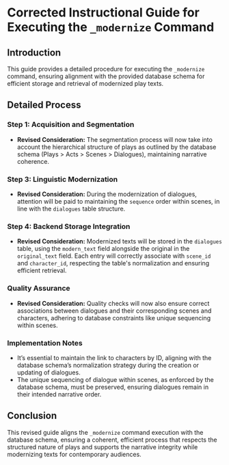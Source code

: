 
# Corrected Instructional Guide for Executing the `_modernize` Command

## Introduction

This guide provides a detailed procedure for executing the `_modernize` command, ensuring alignment with the provided database schema for efficient storage and retrieval of modernized play texts.

## Detailed Process

### Step 1: Acquisition and Segmentation
- **Revised Consideration:** The segmentation process will now take into account the hierarchical structure of plays as outlined by the database schema (Plays > Acts > Scenes > Dialogues), maintaining narrative coherence.

### Step 3: Linguistic Modernization
- **Revised Consideration:** During the modernization of dialogues, attention will be paid to maintaining the `sequence` order within scenes, in line with the `dialogues` table structure.

### Step 4: Backend Storage Integration
- **Revised Consideration:** Modernized texts will be stored in the `dialogues` table, using the `modern_text` field alongside the original in the `original_text` field. Each entry will correctly associate with `scene_id` and `character_id`, respecting the table's normalization and ensuring efficient retrieval.

### Quality Assurance
- **Revised Consideration:** Quality checks will now also ensure correct associations between dialogues and their corresponding scenes and characters, adhering to database constraints like unique sequencing within scenes.

### Implementation Notes
- It’s essential to maintain the link to characters by ID, aligning with the database schema’s normalization strategy during the creation or updating of dialogues.
- The unique sequencing of dialogue within scenes, as enforced by the database schema, must be preserved, ensuring dialogues remain in their intended narrative order.

## Conclusion
This revised guide aligns the `_modernize` command execution with the database schema, ensuring a coherent, efficient process that respects the structured nature of plays and supports the narrative integrity while modernizing texts for contemporary audiences.
